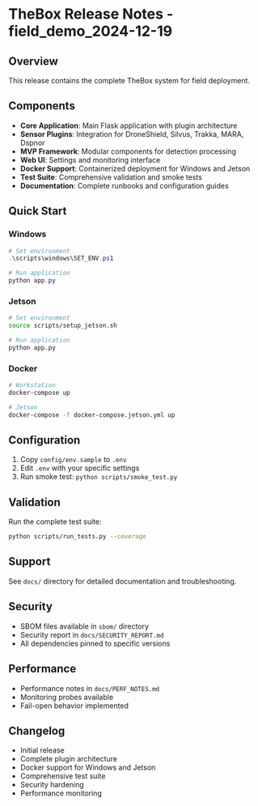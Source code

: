 # TheBox Release Notes - field_demo_2024-12-19

## Overview

This release contains the complete TheBox system for field deployment.

## Components

- **Core Application**: Main Flask application with plugin architecture
- **Sensor Plugins**: Integration for DroneShield, Silvus, Trakka, MARA, Dspnor
- **MVP Framework**: Modular components for detection processing
- **Web UI**: Settings and monitoring interface
- **Docker Support**: Containerized deployment for Windows and Jetson
- **Test Suite**: Comprehensive validation and smoke tests
- **Documentation**: Complete runbooks and configuration guides

## Quick Start

### Windows
```powershell
# Set environment
.\scripts\windows\SET_ENV.ps1

# Run application
python app.py
```

### Jetson
```bash
# Set environment
source scripts/setup_jetson.sh

# Run application
python app.py
```

### Docker
```bash
# Workstation
docker-compose up

# Jetson
docker-compose -f docker-compose.jetson.yml up
```

## Configuration

1. Copy `config/env.sample` to `.env`
2. Edit `.env` with your specific settings
3. Run smoke test: `python scripts/smoke_test.py`

## Validation

Run the complete test suite:
```bash
python scripts/run_tests.py --coverage
```

## Support

See `docs/` directory for detailed documentation and troubleshooting.

## Security

- SBOM files available in `sbom/` directory
- Security report in `docs/SECURITY_REPORT.md`
- All dependencies pinned to specific versions

## Performance

- Performance notes in `docs/PERF_NOTES.md`
- Monitoring probes available
- Fail-open behavior implemented

## Changelog

- Initial release
- Complete plugin architecture
- Docker support for Windows and Jetson
- Comprehensive test suite
- Security hardening
- Performance monitoring
